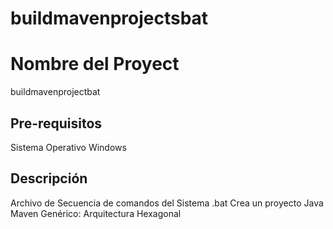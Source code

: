 # buildmavenprojectsbat

# Nombre del Proyect
buildmavenprojectbat

## Pre-requisitos

Sistema Operativo Windows

## Descripción

Archivo de Secuencia de comandos del Sistema .bat
Crea un proyecto Java Maven Genérico:
  Arquitectura Hexagonal
	
